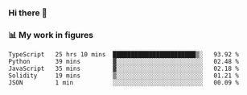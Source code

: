 ### Hi there 👋

### 📊 My work in figures

<!--START_SECTION:waka-->
```text
TypeScript   25 hrs 10 mins  ███████████████████████▒░   93.92 % 
Python       39 mins         ▓░░░░░░░░░░░░░░░░░░░░░░░░   02.48 % 
JavaScript   35 mins         ▓░░░░░░░░░░░░░░░░░░░░░░░░   02.18 % 
Solidity     19 mins         ▒░░░░░░░░░░░░░░░░░░░░░░░░   01.21 % 
JSON         1 min           ░░░░░░░░░░░░░░░░░░░░░░░░░   00.09 % 
```
<!--END_SECTION:waka-->

